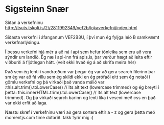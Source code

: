 # Sigsteinn Snær

Síðan á verkefninu http://tsuts.tskoli.is/2t/2811992349/vef2b/lokaverkefni/index.html

Síðasta verkefni í áfanganum VEF2B3U, í því mun ég fyljga leið B samkvæmt verkefnarlýsingu.

Í þessu verkefni hjá mér á að ná í api sem hefur tónleika sem eru að vera sýndir um landið.
Ég næ í api-inn frá apis.is, þar verður hægt að leita eftir viðburði á fljótlegan hátt.
(veit ekki hvað ég á að skrifa meira hér)

Það sem ég lenti í vandræðum var þegar ég var að gera search filerinn þar sm ég var að fá villu sem ég skildi ekki en ég prófaði eitt sem ég notaði í gömlu verkefni og þá virkaði það vanda málið var :this.alt.trim().toLowerCase() // Its alt text (lowercase trimmed)
og ég breyti í þetta: this.innerHTML.trim().toLowerCase() // Its alt text (lowercase trimmed). Og þá virkaði search barinn og lenti lika í veseni með css en það var ekki erfit að laga.

Næstu skref í verkefninu væri að gera sortera eftir a - z  og gera þetta með momentjs.com time dótaríð.
takk fyrir mig :)

